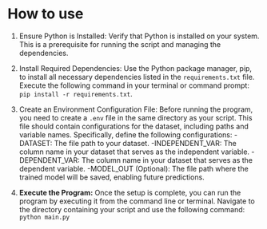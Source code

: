 # How to use

1. Ensure Python is Installed: Verify that Python is installed on your system. This is a prerequisite for running the script and managing the dependencies.
2. Install Required Dependencies: Use the Python package manager, pip, to install all necessary dependencies listed in the `requirements.txt` file. Execute the following command in your terminal or command prompt:
   `pip install -r requirements.txt`. 
3. Create an Environment Configuration File: Before running the program, you need to create a `.env` file in the same directory as your script. This file should contain configurations for the dataset, including paths and variable names. Specifically, define the following configurations:
   -DATASET: The file path to your dataset.
   -INDEPENDENT_VAR: The column name in your dataset that serves as the independent variable.
   -DEPENDENT_VAR: The column name in your dataset that serves as the dependent variable.
   -MODEL_OUT (Optional): The file path where the trained model will be saved, enabling future predictions.

4. **Execute the Program:** Once the setup is complete, you can run the program by executing it from the command line or terminal. Navigate to the directory containing your script and use the following command:
   `python main.py`
